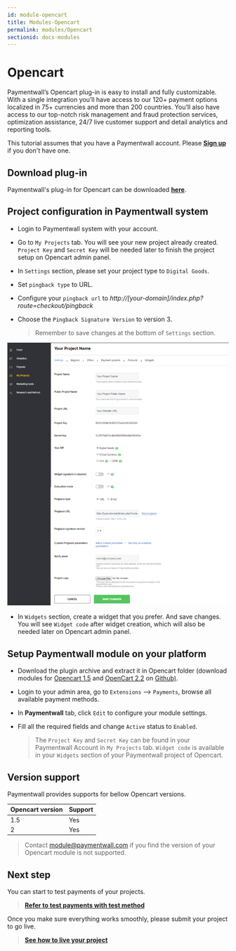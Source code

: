 ```yaml
---
id: module-opencart
title: Modules-Opencart
permalink: modules/Opencart
sectionid: docs-modules
---
```


# Opencart

Paymentwall’s Opencart plug-in is easy to install and fully customizable. With a single integration you’ll have access to our 120+ payment options localized in 75+ currencies and more than 200 countries. You’ll also have access to our top-notch risk management and fraud protection services, optimization assistance, 24/7 live customer support and detail analytics and reporting tools.

This tutorial assumes that you have a Paymentwall account. Please **[Sign up](https://api.paymentwall.com/pwaccount/signup?source=opencart&mode=merchant)** if you don't have one.

## Download plug-in

Paymentwall's plug-in for Opencart can be downloaded **[here](https://github.com/paymentwall)**.

## Project configuration in Paymentwall system

* Login to Paymentwall system with your account.

* Go to ```My Projects``` tab. You will see your new project already created. ```Project Key``` and ```Secret Key``` will be needed later to finish the project setup on Opencart admin panel.

* In ```Settings``` section, please set your project type to  ```Digital Goods```.

*  Set ```pingback type``` to URL.

*  Configure your ```pingback url``` to *http://[your-domain]/index.php?route=checkout/pingback*

* Choose the ```Pingback Signature Version``` to version 3.

  > Remember to save changes at the bottom of ```Settings``` section.

<div class="docs-img">
    <img src="/textures/pic/payments/platform/opencart.png">
</div>

* In ```Widgets``` section, create a widget that you prefer. And save changes. You will see ```Widget code``` after widget creation, which will also be needed later on Opencart admin panel.

## Setup Paymentwall module on your platform

* Download the plugin archive and extract it in Opencart folder (download modules for [Opencart 1.5](https://github.com/paymentwall/module-opencart/releases/tag/v1.0.2) and [OpenCart 2.2](https://github.com/paymentwall/module-opencart/releases/tag/v2.2.0) on [Github)](https://github.com/paymentwall/module-opencart/releases).

* Login to your admin area, go to ```Extensions``` --> ```Payments```, browse all available payment methods.

* In **Paymentwall** tab, click ```Edit``` to configure your module settings.

* Fill all the required fields and change ```Active``` status to ```Enabled```.

  >The ```Project Key``` and ```Secret Key``` can be found in your Paymentwall Account in ```My Projects``` tab. ```Widget code``` is available in your ```Widgets``` section of your Paymentwall project of Opencart.


## Version support

Paymentwall provides supports for bellow Opencart versions.

|Opencart version|Support|
|-------|--------|
|1.5|Yes|
|2|Yes|

> Contact [module@paymentwall.com](mailto:module@paymentwall.com) if you find the version of your Opencart module is not supported.


## Next step

You can start to test payments of your projects.

> **[Refer to test payments with test method](/sandbox/test-payment)**

Once you make sure everything works smoothly, please submit your project to go live.

> **[See how to live your project](/development/review-home)**